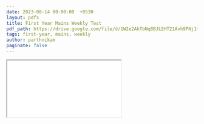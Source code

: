 ```yaml
---
date: 2023-08-14 00:00:00  +0530
layout: pdfs
title: First Year Mains Weekly Test
pdf_path: https://drive.google.com/file/d/1W2e2AkTbNq8BJLEHT21Avh9PNj1tKkFP/preview?usp=drive_link
tags: first-year, mains, weekly
author: parthnikam
paginate: false
---
```


<iframe class="embed-pdf" src="{{ page.pdf_path }}#toolbar=0" seamless="seamless" scrolling="no" style="overflow:hidden"></iframe>
